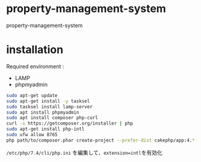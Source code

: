 # property-management-system
property-management-system


# installation
Required environment :
- LAMP
- phpmyadmin
```bash
sudo apt-get update
sudo apt-get install -y tasksel
sudo tasksel install lamp-server
sudo apt install phpmyadmin
sudo apt install composer php-curl
curl -s https://getcomposer.org/installer | php
sudo apt-get install php-intl
sudo ufw allow 8765
php path/to/composer.phar create-project --prefer-dist cakephp/app:4.* property-management-system
```

```/etc/php/7.4/cli/php.ini``` を編集して、```extension=intl```を有効化
```

```
